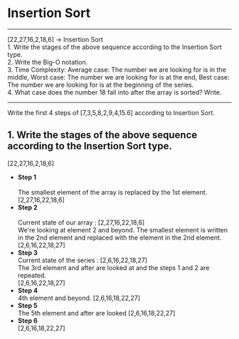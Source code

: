 # Insertion Sort
<hr>
[22,27,16,2,18,6] -> Insertion Sort<br>
1.  Write the stages of the above sequence according to the Insertion Sort type. <br>
2.	Write the Big-O notation.<br>
3.	Time Complexity: Average case: The number we are looking for is in the middle, Worst case: The number we are looking for is at the end, Best case: The number we are     looking for is at the beginning of the series.<br>
4.	What case does the number 18 fall into after the array is sorted? Write.<br>
<hr>
Write the first 4 steps of [7,3,5,8,2,9,4,15.6] according to Insertion Sort.<br>

<h2> 1.  Write the stages of the above sequence according to the Insertion Sort type. </h2>

[22,27,16,2,18,6] <br>
<ul> 
<li><b>Step 1</b> </li> <br>
The smallest element of the array is replaced by the 1st element. <br>
[2,27,16,22,18,6] 
<br>  
<li><b>Step 2</b> </li> <br>
Current state of our array : [2,27,16,22,18,6] <br>
We're looking at element 2 and beyond. The smallest element is written in the 2nd element and replaced with the element in the 2nd element. <br>
[2,6,16,22,18,27]
<br>  
<li><b>Step 3</b> <br></li>
Current state of the series : [2,6,16,22,18,27] <br>
The 3rd element and after are looked at and the steps 1 and 2 are repeated. <br>
[2,6,16,22,18,27]
<br>  
<li><b>Step 4</b> <br></li>
4th element and beyond.
[2,6,16,18,22,27]
<br>  
<li><b>Step 5</b> <br></li>
The 5th element and after are looked
[2,6,16,18,22,27]
<br>  
<li><b>Step 6</b> <br></li>
[2,6,16,18,22,27]
</ol>
